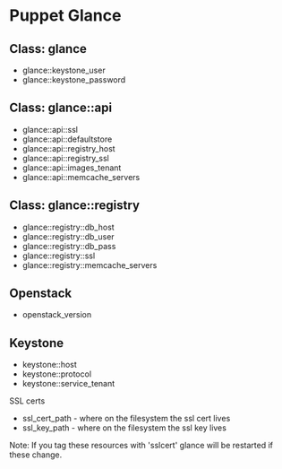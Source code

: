 Puppet Glance
=============

Class: glance
-------------
 * glance::keystone_user
 * glance::keystone_password

Class: glance::api
------------------
 * glance::api::ssl
 * glance::api::defaultstore
 * glance::api::registry_host
 * glance::api::registry_ssl
 * glance::api::images_tenant
 * glance::api::memcache_servers

Class: glance::registry
-----------------------
 * glance::registry::db_host
 * glance::registry::db_user
 * glance::registry::db_pass
 * glance::registry::ssl
 * glance::registry::memcache_servers

Openstack
---------
 * openstack_version

Keystone
--------
 * keystone::host
 * keystone::protocol
 * keystone::service_tenant

SSL certs

 * ssl_cert_path - where on the filesystem the ssl cert lives
 * ssl_key_path  - where on the filesystem the ssl key lives

Note: If you tag these resources with 'sslcert' glance will be restarted if these change.

